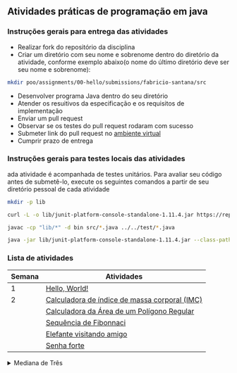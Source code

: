 ## Atividades práticas de programação em java

### Instruções gerais para entrega das atividades
* Realizar fork do repositório da disciplina
* Criar um diretório com seu nome e sobrenome dentro do diretório da atividade, conforme exemplo abaixo(o nome do último diretório deve ser seu nome e sobrenome):
```bash
mkdir poo/assignments/00-hello/submissions/fabricio-santana/src  
```
* Desenvolver programa Java dentro do seu diretório
* Atender os resuitivos da especificação e os requisitos de implementação
* Enviar um pull request
* Observar se os testes do pull request rodaram com sucesso
* Submeter link do pull request no [ambiente virtual](https://ambientevirtual.idp.edu.br/)
* Cumprir prazo de entrega

### Instruções gerais para testes locais das atividades

 ada atividade é acompanhada de testes unitários. Para avaliar seu código antes de submetê-lo, execute os seguintes comandos a partir de seu diretório pessoal de cada atividade
 ```bash
 mkdir -p lib

 curl -L -o lib/junit-platform-console-standalone-1.11.4.jar https://repo1.maven.org/maven2/org/junit/platform/junit-platform-console-standalone/1.11.4/junit-platform-console-standalone-1.11.4.jar

 javac -cp "lib/*" -d bin src/*.java ../../test/*.java
 
 java -jar lib/junit-platform-console-standalone-1.11.4.jar --class-path bin --scan-class-path
 ```

### Lista de atividades

|Semana| Atividades |
|---|---|
| 1 | [Hello, World!](./00-hello) |
| 2 | [Calculadora de índice de massa corporal (IMC)](./01-imc) <br>
|   | [Calculadora da Área de um Polígono Regular](./02-area) <br>
|   | [Sequência de Fibonnaci](./03-fibonacci) <br>
|   | [Elefante visitando amigo](./04-elephant) <br>
|   | [Senha forte](./05-password) |

<details>
<summary>Mediana de Três</summary>

Referência: [Tarefa aplicada no curso Object-Oriented Programming and Data Structures (CS 2110) da Cornell University](https://www.cs.cornell.edu/courses/cs2110/2025sp/assignments/a1_handout.html)

##### Especificação

1. O programa deve determinar a **mediana** de três números inteiros informados pelo usuário.
2. A mediana de um conjunto de números é o valor que estaria no meio caso os números fossem ordenados. No caso específico da **mediana de três**, é usada em sistemas tolerantes a falhas para decidir qual valor confiar quando há discordância entre sensores ou componentes.
3. O programa deve solicitar ao usuário **três números inteiros**, de acordo com o exemplo:
```bash
Digite o primeiro número: 7
Digite o segundo número: 2
Digite o terceiro número: 5
```
4. O programa deve calcular a mediana utilizando uma **cadeia de declarações condicionais (`if`/`else`)**, possivelmente aninhadas, para determinar o valor central sem ordenar explicitamente os números.
5. O programa deve imprimir no console a mediana dos três números informados, conforme exemplo:
```bash
A mediana dos números é: 5
```

#### Requisitos de Implementação
1. O programa deve conter uma **classe chamada `MedianaDeTres`**.
2. A classe deve possuir **três métodos públicos (public) e estáticos (static)**: `main`, `calcularMediana` e `formatarSaida`.
3. O **método `main`** deve receber um parâmetro do tipo `String[]` e não retornar nenhum valor (`void`).
4. O **método `calcularMediana`** deve receber três parâmetros, `a`, `b` e `c`, todos do tipo `int`, e deve retornar um valor `int` representando a mediana.
5. O **método `formatarSaida`** deve receber um valor `int` representando a mediana e retornar uma `String` formatada para exibição.
6. Deve-se utilizar a **classe `java.util.Scanner`** para ler entradas do usuário.
7. Deve-se utilizar **estruturas condicionais (`if`/`else`)**, sem ordenar explicitamente os números.

</details>